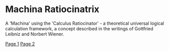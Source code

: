 # Machina Ratiocinatrix
A 'Machina' using the 'Calculus Ratiocinator' - a theoretical universal logical calculation framework, a concept described in the writings of Gottfried Leibniz and Norbert Wiener.

[Page 1](./pages/page_1)
[Page 2](./pages/page_2)
